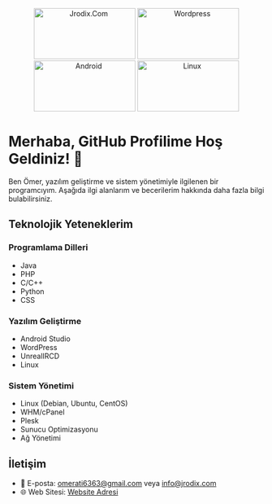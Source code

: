 <p align="center">
    <img src="https://i.hizliresim.com/m8mbi8i.png" alt="Jrodix.Com" width="200" height="100">
    <img src="https://upload.wikimedia.org/wikipedia/commons/thumb/2/20/WordPress_logo.svg/1200px-WordPress_logo.svg.png" alt="Wordpress" width="200" height="100">
    <img src="https://image.shutterstock.com/image-photo/image-260nw-2321769249.jpg" alt="Android" width="200" height="100">
    <img src="https://logodownload.org/wp-content/uploads/2022/05/linux-logo.png" alt="Linux" width="200" height="100">
</p>



# Merhaba, GitHub Profilime Hoş Geldiniz! 👋

Ben Ömer, yazılım geliştirme ve sistem yönetimiyle ilgilenen bir programcıyım. Aşağıda ilgi alanlarım ve becerilerim hakkında daha fazla bilgi bulabilirsiniz.

## Teknolojik Yeteneklerim

### Programlama Dilleri
- Java
- PHP
- C/C++
- Python
- CSS

### Yazılım Geliştirme
- Android Studio
- WordPress
- UnrealIRCD
- Linux

### Sistem Yönetimi
- Linux (Debian, Ubuntu, CentOS)
- WHM/cPanel
- Plesk
- Sunucu Optimizasyonu
- Ağ Yönetimi

## İletişim
- 📧 E-posta: omerati6363@gmail.com veya info@jrodix.com
- 🌐 Web Sitesi: [Website Adresi](https://www.jrodix.com)
